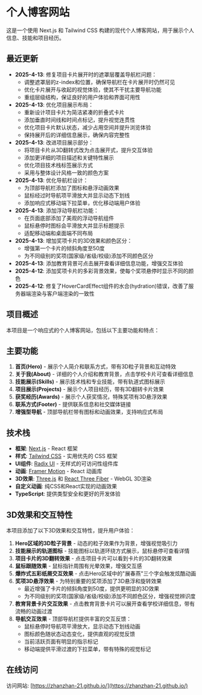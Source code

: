 # 个人博客网站

这是一个使用 Next.js 和 Tailwind CSS 构建的现代个人博客网站，用于展示个人信息、技能和项目经历。

## 最近更新

- **2025-4-13**: 修复项目卡片展开时的遮罩层覆盖导航栏问题：
  - 调整遮罩层的z-index和位置，确保导航栏在卡片展开时仍然可见
  - 优化卡片展开与收起的视觉体验，使其不干扰主要导航功能
  - 重组层级结构，保证良好的用户体验和界面可用性
- **2025-4-13**: 优化项目展示布局：
  - 重新设计项目卡片为简洁紧凑的折叠式卡片
  - 添加垂直时间线和时间点标记，提升视觉连贯性
  - 优化项目卡片默认状态，减少占用空间并提升浏览体验
  - 保持展开后的详细信息展示，确保内容完整性
- **2025-4-13**: 改进项目展示部分：
  - 将项目卡片从3D翻转式改为点击展开式，提升交互体验
  - 添加更详细的项目描述和关键特性展示
  - 优化项目技术栈标签展示方式
  - 采用与整体设计风格一致的颜色方案
- **2025-4-13**: 优化导航栏设计：
  - 为顶部导航栏添加了图标和悬浮动画效果
  - 鼠标经过时导航项平滑放大并显示动态下划线
  - 添加响应式移动端下拉菜单，优化移动端用户体验
- **2025-4-13**: 添加浮动导航栏功能：
  - 在页面底部添加了美观的浮动导航组件
  - 鼠标悬停时图标会平滑放大并显示标题提示
  - 适配移动端和桌面端不同布局
- **2025-4-13**: 增加奖项卡片的3D效果和颜色区分：
  - 增强第一个卡片的倾斜角度至50度
  - 为不同级别的奖项(国家级/省级/校级)添加不同颜色区分
- **2025-4-13**: 添加教育背景可点击展开查看详细信息功能，增强交互体验
- **2025-4-12**: 添加奖项卡片的多彩背景效果，使每个奖项悬停时显示不同的颜色
- **2025-4-12**: 修复了HoverCardEffect组件的水合(hydration)错误，改善了服务器端渲染与客户端渲染的一致性

## 项目概述

本项目是一个响应式的个人博客网站，包括以下主要功能和特点：



## 主要功能

1. **首页(Hero)** - 展示个人简介和联系方式，带有3D粒子背景和互动特效
2. **关于我(About)** - 详细的个人介绍和教育背景，点击学校卡片可查看详细信息
3. **技能展示(Skills)** - 展示技术栈和专业技能，带有轨道式图标展示
4. **项目展示(Projects)** - 展示个人项目经历，带有3D翻转卡片效果
5. **获奖经历(Awards)** - 展示个人获奖情况，特殊奖项有3D悬浮效果
6. **联系方式(Footer)** - 提供联系信息和社交媒体链接
7. **增强型导航** - 顶部导航栏带有图标和动画效果，支持响应式布局

## 技术栈

- **框架**: [Next.js](https://nextjs.org/) - React 框架
- **样式**: [Tailwind CSS](https://tailwindcss.com/) - 实用优先的 CSS 框架
- **UI组件**: [Radix UI](https://www.radix-ui.com/) - 无样式的可访问性组件库
- **动画**: [Framer Motion](https://www.framer.com/motion/) - React 动画库
- **3D效果**: [Three.js](https://threejs.org/) 和 [React Three Fiber](https://docs.pmnd.rs/react-three-fiber) - WebGL 3D渲染
- **自定义动画**: 纯CSS和React实现的动画效果
- **TypeScript**: 提供类型安全和更好的开发体验

## 3D效果和交互特性

本项目添加了以下3D效果和交互特性，提升用户体验：

1. **Hero区域的3D粒子背景** - 动态的粒子效果作为背景，增强视觉吸引力
2. **技能展示的轨道图标** - 技能图标以轨道环绕方式展示，鼠标悬停可查看详情
3. **项目卡片的3D翻转效果** - 点击项目卡片可以看到卡片的3D翻转效果
4. **鼠标跟随效果** - 鼠标指针周围有光晕效果，增强交互感
5. **爆炸式五彩纸屑交互效果** - 点击Hero区域中的"展春燕"三个字会触发炫酷动画
6. **奖项3D悬浮效果** - 为特别重要的奖项添加了3D悬浮和旋转效果
   - 最近增强了卡片的倾斜角度到50度，提供更明显的3D效果
   - 为不同级别的奖项(国家级/省级/校级)添加不同颜色区分，增强视觉辨识度
7. **教育背景卡片交互效果** - 点击教育背景卡片可以展开查看学校详细信息，带有流畅的动画过渡
8. **导航交互效果** - 顶部导航栏提供丰富的交互反馈：
   - 鼠标悬停时导航项平滑放大，显示动态下划线动画
   - 图标颜色随状态动态变化，提供直观的视觉反馈
   - 当前活跃页面有明显的指示标记
   - 移动端提供平滑过渡的下拉菜单，带有特殊的视觉标记

## 在线访问

访问网站: [https://zhanzhan-21.github.io/](https://zhanzhan-21.github.io/)
